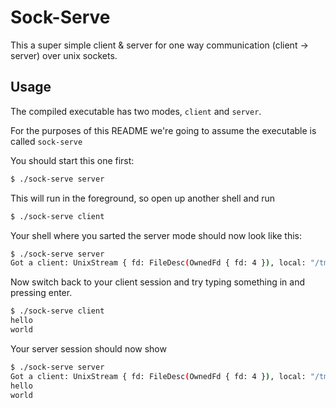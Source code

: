 # Sock-Serve

This a super simple client & server for one way communication (client -> server) over unix sockets.

## Usage

The compiled executable has two modes, `client` and `server`.

For the purposes of this README we're going to assume the executable is called `sock-serve`

You should start this one first:

```bash
$ ./sock-serve server

```

This will run in the foreground, so open up another shell and run

```bash
$ ./sock-serve client

```

Your shell where you sarted the server mode should now look like this:

```bash
$ ./sock-serve server
Got a client: UnixStream { fd: FileDesc(OwnedFd { fd: 4 }), local: "/tmp/rst.sock" (pathname), peer: (unnamed) } - (unnamed)
```

Now switch back to your client session and try typing something in and pressing enter.


```bash
$ ./sock-serve client
hello
world

```

Your server session should now show

```bash
$ ./sock-serve server
Got a client: UnixStream { fd: FileDesc(OwnedFd { fd: 4 }), local: "/tmp/rst.sock" (pathname), peer: (unnamed) } - (unnamed)
hello
world
```


